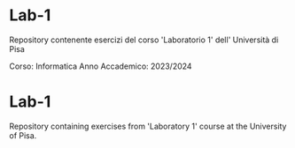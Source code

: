 # Lab-1

Repository contenente esercizi del corso 'Laboratorio 1' dell' Università di Pisa

Corso: Informatica
Anno Accademico: 2023/2024

# Lab-1

Repository containing exercises from 'Laboratory 1' course at the University of Pisa.
